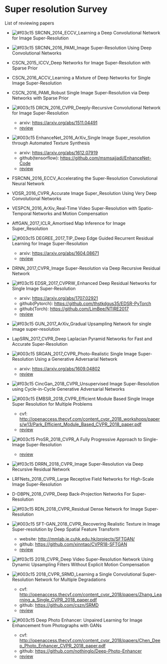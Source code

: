 # Super resolution Survey

List of reviewing papers

- ![#f03c15](https://placehold.it/15/f03c15/000000?text=+)
  SRCNN_2014_ECCV_Learning a Deep Convolutional Network for Image Super-Resolution
  
- ![#f03c15](https://placehold.it/15/f03c15/000000?text=+)
  SRCNN_2016_PAMI_Image Super-Resolution Using Deep Convolutional Networks

- CSCN_2015_ICCV_Deep Networks for Image Super-Resolution with Sparse Prior
- CSCN_2016_ACCV_Learning a Mixture of Deep Networks for Single Image Super-Resolution
- CSCN_2016_PAMI_Robust Single Image Super-Resolution via Deep Networks with Sparse Prior

- ![#003c15](https://placehold.it/15/003c15/000000?text=+) 
DRCN_2016_CVPR_Deeply-Recursive Convolutional Network for Image Super-Resolution
  - arxiv: https://arxiv.org/abs/1511.04491
  - [review](https://github.com/LokLu/Super_resolution_Survey/blob/master/Reviews/DRCN/DRCN.md)
- ![#003c15](https://placehold.it/15/003c15/000000?text=+)
EnhanceNet_2016_ArXiv_Single Image Super_resolution through Automated Texture Synthesis
  - arxiv: https://arxiv.org/abs/1612.07919
  - github(tensorflow): https://github.com/msmsajjadi/EnhanceNet-Code
  - [review](https://github.com/LokLu/Super_resolution_Survey/blob/master/Reviews/Enhancenet/Enhancenet.md)
- FSRCNN_2016_ECCV_Accelerating the Super-Resolution Convolutional Neural Network
- VDSR_2016_CVPR_Accurate Image Super_Resolution Using Very Deep Convolutional Networks
- VESPCN_2016_ArXiv_Real-Time Video Super-Resolution with Spatio-Temporal Networks and Motion Compensation
- AffGAN_2017_ICLR_Amortised Map Inference for Image Super_Resolution
- ![#003c15](https://placehold.it/15/003c15/000000?text=+) DEGREE_2017_TIP_Deep Edge Guided Recurrent Residual Learning for Image Super-Resolution
  - arxiv: https://arxiv.org/abs/1604.08671
  - [review](https://github.com/LokLu/Super_resolution_Survey/blob/master/Reviews/DEGREE/DEGREE.md)
- DRNN_2017_CVPR_Image Super-Resolution via Deep Recursive Residual Network

- ![#f03c15](https://placehold.it/15/f03c15/000000?text=+) EDSR_2017_CVPRW_Enhanced Deep Residual Networks for Single Image Super-Resolution
  - arxiv: https://arxiv.org/abs/1707.02921
  - github(Pytorch): https://github.com/thstkdgus35/EDSR-PyTorch
  - github(Torch): https://github.com/LimBee/NTIRE2017
  - [review](https://github.com/LokLu/Super_resolution_Survey/blob/master/Reviews/EDSR_2017_CVPRW_Enhanced%20Deep%20Residual%20Networks%20for%20Single%20Image%20Super-Resolution/EDSR_2017_CVPRW_Enhanced%20Deep%20Residual%20Networks%20for%20Single%20Image%20Super-Resolution.md)

- ![#f03c15](https://placehold.it/15/f03c15/000000?text=+)
  GUN_2017_ArXiv_Gradual Upsampling Network for single image super-resolution

- LapSRN_2017_CVPR_Deep Laplacian Pyramid Networks for Fast and Accurate Super-Resolution

- ![#003c15](https://placehold.it/15/003c15/000000?text=+) SRGAN_2017_CVPR_Photo-Realistic Single Image Super-Resolution Using a Generative Adversarial Network
  - arxiv: https://arxiv.org/abs/1609.04802
  - [review](https://github.com/LokLu/Super_resolution_Survey/blob/master/Reviews/SRGAN/SRGAN.md)
- ![#f03c15](https://placehold.it/15/f03c15/000000?text=+) CincGan_2018_CVPR_Unsupervised Image Super-Resolution using Cycle-in-Cycle Generative Adversarial Networks

- ![#003c15](https://placehold.it/15/003c15/000000?text=+) EMBSR_2018_CVPR_Efficient Module Based Single Image Super Resolution for Multiple Problems
  - cvf: http://openaccess.thecvf.com/content_cvpr_2018_workshops/papers/w13/Park_Efficient_Module_Based_CVPR_2018_paper.pdf
  - [review](https://github.com/LokLu/Super_resolution_Survey/blob/master/Reviews/EMBSR/EMBSR.md)
- ![#003c15](https://placehold.it/15/003c15/000000?text=+) ProSR_2018_CVPR_A Fully Progressive Approach to Single-Image Super-Resolution
  - [review](https://github.com/LokLu/Super_resolution_Survey/blob/master/Reviews/ProSR/ProSR.md)
  
- ![#f03c15](https://placehold.it/15/f03c15/000000?text=+)
  DRRN_2018_CVPR_Image Super-Resolution via Deep Recursive Residual Network

- LRFNets_2018_CVPR_Large Receptive Field Networks for High-Scale Image Super-Resolution
- D-DBPN_2018_CVPR_Deep Back-Projection Networks For Super-Resolution

- ![#f03c15](https://placehold.it/15/f03c15/000000?text=+)
  RDN_2018_CVPR_Residual Dense Network for Image Super-Resolution

- ![#003c15](https://placehold.it/15/003c15/000000?text=+) SFT-GAN_2018_CVPR_Recovering Realistic Texture in Image Super-resolution by Deep Spatial Feature Transform
  - website: http://mmlab.ie.cuhk.edu.hk/projects/SFTGAN/
  - github: https://github.com/xinntao/CVPR18-SFTGAN
  - [review](https://github.com/LokLu/Super_resolution_Survey/blob/master/Reviews/SFT-GAN/SFT-GAN.md)
- ![#f03c15](https://placehold.it/15/f03c15/000000?text=+)
2018_CVPR_Deep Video Super-Resolution Network Using Dynamic Upsampling Filters Without Explicit Motion Compensation

- ![#003c15](https://placehold.it/15/003c15/000000?text=+) 2018_CVPR_SRMD_Learning a Single Convolutional Super-Resolution Network for Multiple Degradations
  - cvf: http://openaccess.thecvf.com/content_cvpr_2018/papers/Zhang_Learning_a_Single_CVPR_2018_paper.pdf
  - github: https://github.com/cszn/SRMD
  - [review](https://github.com/LokLu/Super_resolution_Survey/blob/master/Reviews/SRMD/SRMD.md)

- ![#003c15](https://placehold.it/15/003c15/000000?text=+) Deep Photo Enhancer: Unpaired Learning for Image Enhancement from Photographs with GANs
  - cvf: http://openaccess.thecvf.com/content_cvpr_2018/papers/Chen_Deep_Photo_Enhancer_CVPR_2018_paper.pdf
  - github: https://github.com/nothinglo/Deep-Photo-Enhancer
  - [review](https://github.com/LokLu/Super_resolution_Survey/blob/master/Reviews/DeepPhotoEnhancer/DPE.md)
